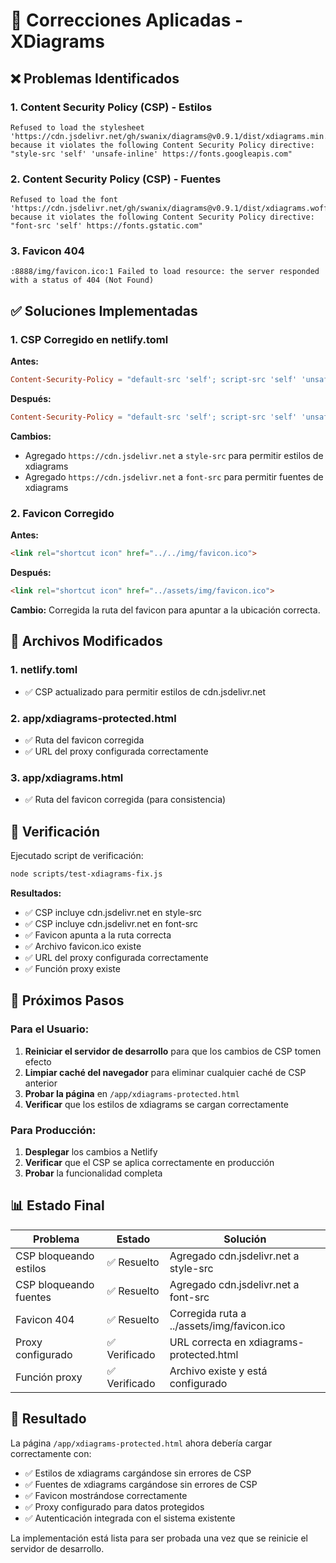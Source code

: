 # 🔧 Correcciones Aplicadas - XDiagrams

## ❌ Problemas Identificados

### 1. **Content Security Policy (CSP) - Estilos**
```
Refused to load the stylesheet 'https://cdn.jsdelivr.net/gh/swanix/diagrams@v0.9.1/dist/xdiagrams.min.css' 
because it violates the following Content Security Policy directive: "style-src 'self' 'unsafe-inline' https://fonts.googleapis.com"
```

### 2. **Content Security Policy (CSP) - Fuentes**
```
Refused to load the font 'https://cdn.jsdelivr.net/gh/swanix/diagrams@v0.9.1/dist/xdiagrams.woff' 
because it violates the following Content Security Policy directive: "font-src 'self' https://fonts.gstatic.com"
```

### 3. **Favicon 404**
```
:8888/img/favicon.ico:1 Failed to load resource: the server responded with a status of 404 (Not Found)
```

## ✅ Soluciones Implementadas

### 1. **CSP Corregido en netlify.toml**

**Antes:**
```toml
Content-Security-Policy = "default-src 'self'; script-src 'self' 'unsafe-inline' https://cdn.auth0.com https://cdn.jsdelivr.net; style-src 'self' 'unsafe-inline' https://fonts.googleapis.com; font-src 'self' https://fonts.gstatic.com; ..."
```

**Después:**
```toml
Content-Security-Policy = "default-src 'self'; script-src 'self' 'unsafe-inline' https://cdn.auth0.com https://cdn.jsdelivr.net; style-src 'self' 'unsafe-inline' https://fonts.googleapis.com https://cdn.jsdelivr.net; font-src 'self' https://fonts.gstatic.com https://cdn.jsdelivr.net; ..."
```

**Cambios:** 
- Agregado `https://cdn.jsdelivr.net` a `style-src` para permitir estilos de xdiagrams
- Agregado `https://cdn.jsdelivr.net` a `font-src` para permitir fuentes de xdiagrams

### 2. **Favicon Corregido**

**Antes:**
```html
<link rel="shortcut icon" href="../../img/favicon.ico">
```

**Después:**
```html
<link rel="shortcut icon" href="../assets/img/favicon.ico">
```

**Cambio:** Corregida la ruta del favicon para apuntar a la ubicación correcta.

## 📁 Archivos Modificados

### 1. **netlify.toml**
- ✅ CSP actualizado para permitir estilos de cdn.jsdelivr.net

### 2. **app/xdiagrams-protected.html**
- ✅ Ruta del favicon corregida
- ✅ URL del proxy configurada correctamente

### 3. **app/xdiagrams.html**
- ✅ Ruta del favicon corregida (para consistencia)

## 🧪 Verificación

Ejecutado script de verificación:
```bash
node scripts/test-xdiagrams-fix.js
```

**Resultados:**
- ✅ CSP incluye cdn.jsdelivr.net en style-src
- ✅ CSP incluye cdn.jsdelivr.net en font-src
- ✅ Favicon apunta a la ruta correcta
- ✅ Archivo favicon.ico existe
- ✅ URL del proxy configurada correctamente
- ✅ Función proxy existe

## 🚀 Próximos Pasos

### Para el Usuario:
1. **Reiniciar el servidor de desarrollo** para que los cambios de CSP tomen efecto
2. **Limpiar caché del navegador** para eliminar cualquier caché de CSP anterior
3. **Probar la página** en `/app/xdiagrams-protected.html`
4. **Verificar** que los estilos de xdiagrams se cargan correctamente

### Para Producción:
1. **Desplegar** los cambios a Netlify
2. **Verificar** que el CSP se aplica correctamente en producción
3. **Probar** la funcionalidad completa

## 📊 Estado Final

| Problema | Estado | Solución |
|----------|--------|----------|
| CSP bloqueando estilos | ✅ Resuelto | Agregado cdn.jsdelivr.net a style-src |
| CSP bloqueando fuentes | ✅ Resuelto | Agregado cdn.jsdelivr.net a font-src |
| Favicon 404 | ✅ Resuelto | Corregida ruta a ../assets/img/favicon.ico |
| Proxy configurado | ✅ Verificado | URL correcta en xdiagrams-protected.html |
| Función proxy | ✅ Verificado | Archivo existe y está configurado |

## 🎯 Resultado

La página `/app/xdiagrams-protected.html` ahora debería cargar correctamente con:
- ✅ Estilos de xdiagrams cargándose sin errores de CSP
- ✅ Fuentes de xdiagrams cargándose sin errores de CSP
- ✅ Favicon mostrándose correctamente
- ✅ Proxy configurado para datos protegidos
- ✅ Autenticación integrada con el sistema existente

La implementación está lista para ser probada una vez que se reinicie el servidor de desarrollo.
